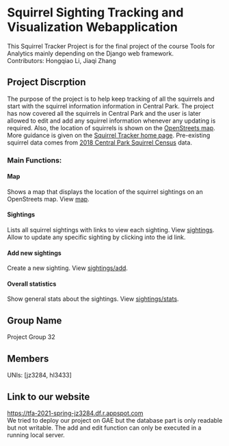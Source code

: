 # Squirrel Sighting Tracking and Visualization Webapplication
This Squirrel Tracker Project is for the final project of the course Tools for Analytics mainly depending on the Django web framework.
<br>Contributors: Hongqiao Li, Jiaqi Zhang
<br>
## Project Discrption
The purpose of the project is to help keep tracking of all the squirrels and start with the squirrel information information in Central Park. The project has now covered all the squirrels in Central Park and the user is later allowed to edit and add any squirrel information whenever any updating is required. Also, the location of squirrels is shown on the [OpenStreets map](https://www.openstreetmap.org/about/). More guidance is given on the [Squirrel Tracker home page](www.google.com). Pre-existing squirrel data comes from [2018 Central Park Squirrel Census](https://data.cityofnewyork.us/Environment/2018-Central-Park-Squirrel-Census-Squirrel-Data/vfnx-vebw) data.
### Main Functions:
#### Map
Shows a map that displays the location of the squirrel sightings on an OpenStreets map. View [map](https://tfa-2021-spring-jz3284.df.r.appspot.com/sightings/map).
#### Sightings
Lists all squirrel sightings with links to view each sighting. View [sightings](https://tfa-2021-spring-jz3284.df.r.appspot.com/sightings/).
<br> Allow to update any specific sighting by clicking into the id link. 
#### Add new sightings
Create a new sighting. View [sightings/add](https://tfa-2021-spring-jz3284.df.r.appspot.com/sightings/add/).
#### Overall statistics
Show general stats about the sightings. View [sightings/stats](https://tfa-2021-spring-jz3284.df.r.appspot.com/sightings/stats).
<br>
## Group Name
Project Group 32
<br>
## Members
UNIs: [jz3284, hl3433]
<br>
## Link to our website
https://tfa-2021-spring-jz3284.df.r.appspot.com
<br>We tried to deploy our project on GAE but the database part is only readable but not writable. The add and edit function can only be executed in a running local server.
